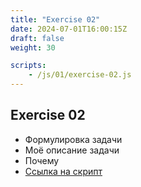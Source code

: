 ```yaml
---
title: "Exercise 02"
date: 2024-07-01T16:00:15Z
draft: false
weight: 30

scripts:
    - /js/01/exercise-02.js
---
```


## Exercise 02

* Формулировка задачи
* Моё описание задачи
* Почему
* [Ссылка на скрипт](/js/01/exercise-02.js)